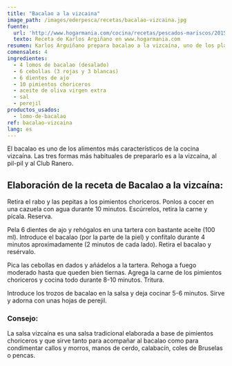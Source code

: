 ```yaml
---
title: "Bacalao a la vizcaina"
image_path: /images/ederpesca/recetas/bacalao-vizcaina.jpg
fuente:
  url: 'http://www.hogarmania.com/cocina/recetas/pescados-mariscos/201510/bacalao-vizcaina-30619.html'
  texto: Receta de Karlos Argiñano en www.hogarmania.com
resumen: Karlos Arguiñano prepara bacalao a la vizcaína, uno de los platos más representativos de la cocina vasca.
comensales: 4
ingredientes:
  - 4 lomos de bacalao (desalado)
  - 6 cebollas (3 rojas y 3 blancas)
  - 6 dientes de ajo
  - 10 pimientos choriceros
  - aceite de oliva virgen extra
  - sal
  - perejil
productos_usados:
  - lomo-de-bacalao
ref: bacalao-vizcaina
lang: es
---
```


El bacalao es uno de los alimentos más característicos de la cocina vizcaína. Las tres formas más habituales de prepararlo es a la vizcaína, al pil-pil y al Club Ranero.

## Elaboración de la receta de Bacalao a la vizcaína:

Retira el rabo y las pepitas a los pimientos choriceros. Ponlos a cocer en una cazuela con agua durante 10 minutos. Escúrrelos, retira la carne y pícala. Reserva.

Pela 6 dientes de ajo y rehógalos en una tartera con bastante aceite (100 ml). Introduce el bacalao (por la parte de la piel) y confítalo durante 4 minutos aproximadamente (2 minutos de cada lado). Retira el bacalao y resérvalo.

Pica las cebollas en dados y añádelos a la tartera. Rehoga a fuego moderado hasta que queden bien tiernas. Agrega la carne de los pimientos choriceros y cocina todo durante 8-10 minutos. Tritura.

Introduce los trozos de bacalao en la salsa y deja cocinar 5-6 minutos. Sirve y adorna con unas hojas de perejil.

### Consejo:

La salsa vizcaína es una salsa tradicional elaborada a base de pimientos choriceros y que sirve tanto para acompañar al bacalao como para condimentar callos y morros, manos de cerdo, calabacín, coles de Bruselas o pencas.
